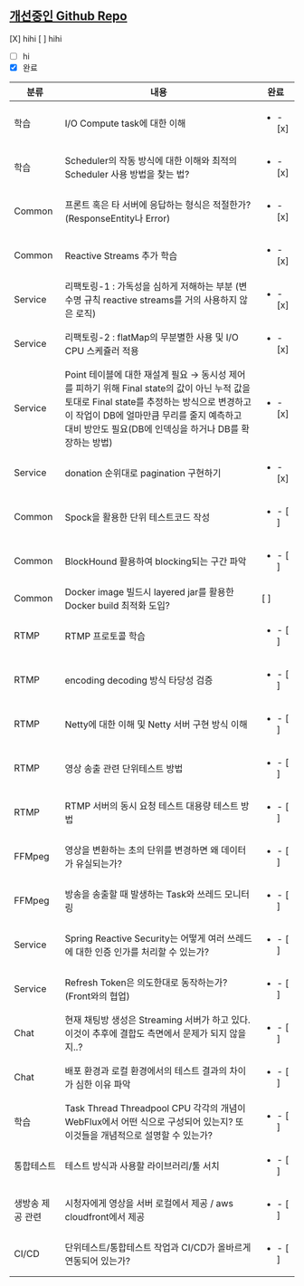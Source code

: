 ## [개선중인 Github Repo](https://github.com/lemonair-improve)

[X] hihi
[ ] hihi
- [ ] hi
- [X] 완료

|분류|내용|완료|
|----|-----------|----------|
|학습|I/O Compute task에 대한 이해|<ul><li>- [x] </li>|
|학습|Scheduler의 작동 방식에 대한 이해와 최적의 Scheduler 사용 방법을 찾는 법?|<ul><li>- [x] </li>|
|Common|프론트 혹은 타 서버에 응답하는 형식은 적절한가? (ResponseEntity나 Error)|<ul><li>- [x] </li>|
|Common|Reactive Streams 추가 학습|<ul><li>- [x] </li>|
|Service|리팩토링-1 : 가독성을 심하게 저해하는 부분 (변수명 규칙 reactive streams를 거의 사용하지 않은 로직)|<ul><li>- [x] </li>|
|Service|리팩토링-2 : flatMap의 무분별한 사용 및 I/O CPU 스케쥴러 적용|<ul><li>- [x] </li>|
|Service|Point 테이블에 대한 재설계 필요 → 동시성 제어를 피하기 위해 Final state의 값이 아닌 누적 값을 토대로 Final state를 추정하는 방식으로 변경하고 이 작업이 DB에 얼마만큼 무리를 줄지 예측하고 대비 방안도 필요(DB에 인덱싱을 하거나 DB를 확장하는 방법)|<ul><li>- [x] </li>|
|Service|donation 순위대로 pagination 구현하기|<ul><li>- [x] </li>|
|Common|Spock을 활용한 단위 테스트코드 작성|<ul><li>- [ ] </li>|
|Common|BlockHound 활용하여 blocking되는 구간 파악|<ul><li>- [ ] </li>|
|Common|Docker image 빌드시 layered jar를 활용한 Docker build 최적화 도입?|[ ]|
|RTMP|RTMP 프로토콜 학습|<ul><li>- [ ] </li>|
|RTMP|encoding decoding 방식 타당성 검증|<ul><li>- [ ] </li>|
|RTMP|Netty에 대한 이해 및 Netty 서버 구현 방식 이해|<ul><li>- [ ] </li>|
|RTMP|영상 송출 관련 단위테스트 방법|<ul><li>- [ ] </li>|
|RTMP|RTMP 서버의 동시 요청 테스트 대용량 테스트 방법|<ul><li>- [ ] </li>|
|FFMpeg|영상을 변환하는 초의 단위를 변경하면 왜 데이터가 유실되는가?|<ul><li>- [ ] </li>|
|FFMpeg|방송을 송출할 때 발생하는 Task와 쓰레드 모니터링|<ul><li>- [ ] </li>|
|Service|Spring Reactive Security는 어떻게 여러 쓰레드에 대한 인증 인가를 처리할 수 있는가?|<ul><li>- [ ] </li>|
|Service|Refresh Token은 의도한대로 동작하는가? (Front와의 협업)|<ul><li>- [ ] </li>|
|Chat|현재 채팅방 생성은 Streaming 서버가 하고 있다. 이것이 추후에 결합도 측면에서 문제가 되지 않을지..?|<ul><li>- [ ] </li>|
|Chat|배포 환경과 로컬 환경에서의 테스트 결과의 차이가 심한 이유 파악|<ul><li>- [ ] </li>|
|학습|Task Thread Threadpool CPU 각각의 개념이 WebFlux에서 어떤 식으로 구성되어 있는지? 또 이것들을 개념적으로 설명할 수 있는가?|<ul><li>- [ ] </li>|
|통합테스트|테스트 방식과 사용할 라이브러리/툴 서치|<ul><li>- [ ] </li>|
|생방송 제공 관련|시청자에게 영상을 서버 로컬에서 제공 / aws cloudfront에서 제공|<ul><li>- [ ] </li>|
|CI/CD|단위테스트/통합테스트 작업과 CI/CD가 올바르게 연동되어 있는가? |<ul><li>- [ ] </li>|


<!--

**Here are some ideas to get you started:**

🙋‍♀️ A short introduction - what is your organization all about?
🌈 Contribution guidelines - how can the community get involved?
👩‍💻 Useful resources - where can the community find your docs? Is there anything else the community should know?
🍿 Fun facts - what does your team eat for breakfast?
🧙 Remember, you can do mighty things with the power of [Markdown](https://docs.github.com/github/writing-on-github/getting-started-with-writing-and-formatting-on-github/basic-writing-and-formatting-syntax)
-->
